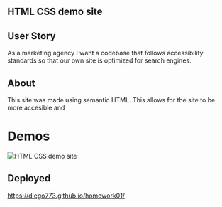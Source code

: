 ## HTML CSS demo site

## User Story

As a marketing agency I want a codebase that follows accessibility standards
so that our own site is optimized for search engines.

## About

This site was made using semantic HTML. This allows for the site to be more accesible and

# Demos

![HTML CSS demo site](assets/images/site-demo.gif)

## Deployed

https://diego773.github.io/homework01/
